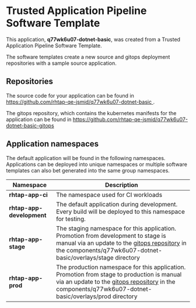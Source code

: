 # Trusted Application Pipeline Software Template

This application, **q77wk6u07-dotnet-basic**, was created from a Trusted Application Pipeline Software Template.

The software templates create a new source and gitops deployment repositories with a sample source application. 

## Repositories

The source code for your application can be found in [https://github.com/rhtap-qe-jsmid/q77wk6u07-dotnet-basic ](https://github.com/rhtap-qe-jsmid/q77wk6u07-dotnet-basic ).
 
The gitops repository, which contains the kubernetes manifests for the application can be found in 
[https://github.com/rhtap-qe-jsmid/q77wk6u07-dotnet-basic-gitops ](https://github.com/rhtap-qe-jsmid/q77wk6u07-dotnet-basic-gitops ) 

## Application namespaces 

The default application will be found in the following namespaces. Applications can be deployed into unique namespaces or multiple software templates can also bet generated into the same group namespaces.  

|  Namespace   |  Description   |  
| -------- | -------- |
| **rhtap-app-ci** | The namespace used for CI workloads |
| **rhtap-app-development** | The default application during development. Every build will be deployed to this namespace for testing. |
| **rhtap-app-stage** | The staging namespace for this application. Promotion from development to stage is manual via an update to the [gitops repository](https://github.com/rhtap-qe-jsmid/q77wk6u07-dotnet-basic-gitops ) in the components/q77wk6u07-dotnet-basic/overlays/stage directory |
| **rhtap-app-prod** | The production namespace for this application. Promotion from stage to production is manual via an update to the [gitops repository](https://github.com/rhtap-qe-jsmid/q77wk6u07-dotnet-basic-gitops ) in the components/q77wk6u07-dotnet-basic/overlays/prod directory |